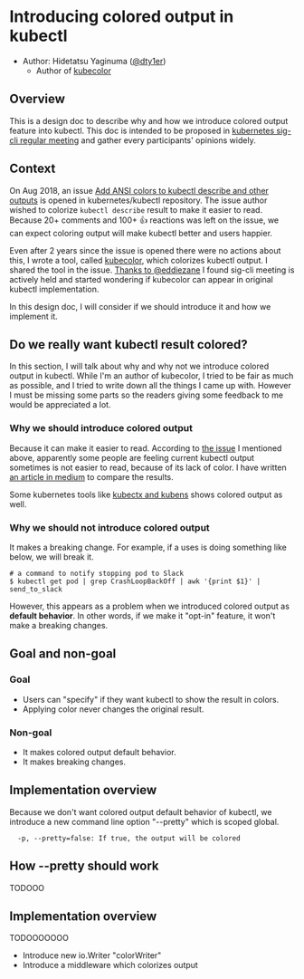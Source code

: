 # Introducing colored output in kubectl

* Author: Hidetatsu Yaginuma ([@dty1er](https://github.com/dty1er))
  - Author of [kubecolor](https://github.com/dty1er/kubecolor)

## Overview

This is a design doc to describe why and how we introduce colored output feature into kubectl.
This doc is intended to be proposed in [kubernetes sig-cli regular meeting](https://github.com/kubernetes/community/tree/master/sig-cli#meetings) and
gather every participants' opinions widely.

## Context

On Aug 2018, an issue [Add ANSI colors to kubectl describe and other outputs](https://github.com/kubernetes/kubectl/issues/524) is opened in kubernetes/kubectl repository.
The issue author wished to colorize `kubectl describe` result to make it easier to read.
Because 20+ comments and 100+ :+1:  reactions was left on the issue, we can expect coloring output will make kubectl better and users happier.

Even after 2 years since the issue is opened there were no actions about this, I wrote a tool, called [kubecolor](https://github.com/dty1er/kubecolor), which colorizes
kubectl output. I shared the tool in the issue.
[Thanks to @eddiezane](https://github.com/kubernetes/kubectl/issues/524#issuecomment-708606102) I found sig-cli meeting is actively held and started wondering if kubecolor can appear
in original kubectl implementation.

In this design doc, I will consider if we should introduce it and how we implement it.

## Do we really want kubectl result colored?

In this section, I will talk about why and why not we introduce colored output in kubectl.
While I'm an author of kubecolor, I tried to be fair as much as possible, and 
I tried to write down all the things I came up with. However I must be missing some parts so
the readers giving some feedback to me would be appreciated a lot.

### Why we should introduce colored output

Because it can make it easier to read.
According to [the issue](https://github.com/kubernetes/kubectl/issues/524) I mentioned above, apparently some people are feeling current kubectl output
sometimes is not easier to read, because of its lack of color.
I have written [an article in medium](https://medium.com/@dty1er/colorize-kubectl-output-by-kubecolor-2c222af3163a) to compare the results.

Some kubernetes tools like [kubectx and kubens](https://github.com/ahmetb/kubectx#kubectx--kubens-power-tools-for-kubectl) shows colored output as well.

### Why we should not introduce colored output

It makes a breaking change. For example, if a uses is doing something like below, we will break it.

```shell
# a command to notify stopping pod to Slack
$ kubectl get pod | grep CrashLoopBackOff | awk '{print $1}' | send_to_slack
```

However, this appears as a problem when we introduced colored output as **default behavior**. In other words, if we make it "opt-in" feature,
it won't make a breaking changes.

## Goal and non-goal

### Goal

* Users can "specify" if they want kubectl to show the result in colors.
* Applying color never changes the original result.

### Non-goal

* It makes colored output default behavior.
* It makes breaking changes.

## Implementation overview

Because we don't want colored output default behavior of kubectl, we introduce a new command line option "--pretty" which is scoped global.

```shell
  -p, --pretty=false: If true, the output will be colored
```

## How --pretty should work

TODOOO

## Implementation overview

TODOOOOOOO

* Introduce new io.Writer "colorWriter"
* Introduce a middleware which colorizes output
